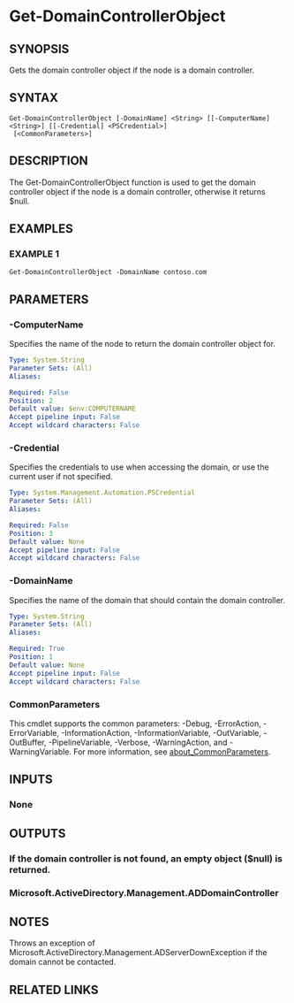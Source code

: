 
# Get-DomainControllerObject

## SYNOPSIS
Gets the domain controller object if the node is a domain controller.

## SYNTAX

```
Get-DomainControllerObject [-DomainName] <String> [[-ComputerName] <String>] [[-Credential] <PSCredential>]
 [<CommonParameters>]
```

## DESCRIPTION
The Get-DomainControllerObject function is used to get the domain controller object if the node is a domain
controller, otherwise it returns $null.

## EXAMPLES

### EXAMPLE 1
```
Get-DomainControllerObject -DomainName contoso.com
```

## PARAMETERS

### -ComputerName
Specifies the name of the node to return the domain controller object for.

```yaml
Type: System.String
Parameter Sets: (All)
Aliases:

Required: False
Position: 2
Default value: $env:COMPUTERNAME
Accept pipeline input: False
Accept wildcard characters: False
```

### -Credential
Specifies the credentials to use when accessing the domain, or use the current user if not specified.

```yaml
Type: System.Management.Automation.PSCredential
Parameter Sets: (All)
Aliases:

Required: False
Position: 3
Default value: None
Accept pipeline input: False
Accept wildcard characters: False
```

### -DomainName
Specifies the name of the domain that should contain the domain controller.

```yaml
Type: System.String
Parameter Sets: (All)
Aliases:

Required: True
Position: 1
Default value: None
Accept pipeline input: False
Accept wildcard characters: False
```

### CommonParameters
This cmdlet supports the common parameters: -Debug, -ErrorAction, -ErrorVariable, -InformationAction, -InformationVariable, -OutVariable, -OutBuffer, -PipelineVariable, -Verbose, -WarningAction, and -WarningVariable. For more information, see [about_CommonParameters](http://go.microsoft.com/fwlink/?LinkID=113216).

## INPUTS

### None
## OUTPUTS

### If the domain controller is not found, an empty object ($null) is returned.
### Microsoft.ActiveDirectory.Management.ADDomainController
## NOTES
Throws an exception of Microsoft.ActiveDirectory.Management.ADServerDownException if the domain cannot be
contacted.

## RELATED LINKS
